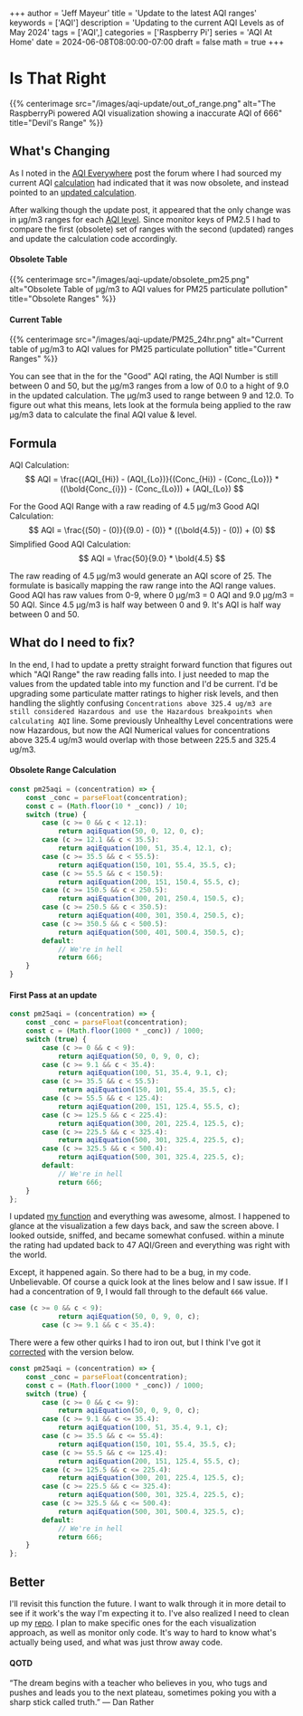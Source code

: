 +++
author = 'Jeff Mayeur'
title = 'Update to the latest AQI ranges'
keywords = ['AQI']
description = 'Updating to the current AQI Levels as of May 2024'
tags = ['AQI',]
categories = ['Raspberry Pi']
series = 'AQI At Home'
date = 2024-06-08T08:00:00-07:00
draft = false
math = true
+++
# Is That Right
{{% centerimage src="/images/aqi-update/out_of_range.png" alt="The RaspberryPi powered AQI visualization showing a inaccurate AQI of 666" title="Devil's Range" %}}

## What's Changing
As I noted in the [AQI Everywhere](/posts/05-2024/aqi-everywhere/) post the forum where I had sourced my current AQI [calculation](https://forum.airnowtech.org/t/the-aqi-equation-2015-obsolete-on-may-6th-2024/169) had indicated that it was now obsolete, and instead pointed to an [updated calculation](https://forum.airnowtech.org/t/the-aqi-equation-2024-valid-beginning-may-6th-2024/453).  

After walking though the update post, it appeared that the only change was in μg/m3 ranges for each [AQI level](https://www.airnow.gov/aqi/aqi-basics/). Since monitor keys of PM2.5 I had to compare the first (obsolete) set of ranges with the second (updated) ranges and update the calculation code accordingly.

#### Obsolete Table
{{% centerimage src="/images/aqi-update/obsolete_pm25.png" alt="Obsolete Table of μg/m3 to AQI values for PM25 particulate pollution" title="Obsolete Ranges" %}}

#### Current Table
{{% centerimage src="/images/aqi-update/PM25_24hr.png" alt="Current table of μg/m3 to AQI values for PM25 particulate pollution" title="Current Ranges" %}}


You can see that in the for the "Good" AQI rating, the AQI Number is still between 0 and 50, but the μg/m3 ranges from a low of 0.0 to a hight of 9.0 in the updated calculation. The μg/m3 used to range between 9 and 12.0. To figure out what this means, lets look at the formula being applied to the raw μg/m3 data to calculate the final AQI value & level.

## Formula
AQI Calculation: $$ AQI = \frac{(AQI_{Hi}) - (AQI_{Lo})}{(Conc_{Hi}) - (Conc_{Lo})} * ((\bold{Conc_{i}}) - (Conc_{Lo})) + (AQI_{Lo}) $$

For the Good AQI Range with a raw reading of 4.5 μg/m3 
Good AQI Calculation: $$ AQI = \frac{(50) - (0)}{(9.0) - (0)} * ((\bold{4.5}) - (0)) + (0) $$
Simplified Good AQI Calculation: $$ AQI = \frac{50}{9.0} * \bold{4.5} $$

The raw reading of 4.5 μg/m3 would  generate an AQI score of 25. The formulate is basically mapping the raw range into the AQI range values. Good AQI has raw values from 0-9, where 0 μg/m3 = 0 AQI and 9.0 μg/m3 = 50 AQI. Since 4.5 μg/m3 is half way between 0 and 9. It's AQI is half way between 0 and 50.

## What do I need to fix?
In the end, I had to update a pretty straight forward function that figures out which "AQI Range" the raw reading falls into. I just needed to map the values from the updated table into my function and I'd be current. I'd be upgrading some particulate matter ratings to higher risk levels, and then handling the slightly confusing `Concentrations above 325.4 ug/m3 are still considered Hazardous and use the Hazardous breakpoints when calculating AQI` line.  Some previously Unhealthy Level concentrations were now Hazardous, but now the AQI Numerical values for concentrations above 325.4 ug/m3 would overlap with those between 225.5 and 325.4 ug/m3.


#### Obsolete Range Calculation
```javascript
const pm25aqi = (concentration) => {
    const _conc = parseFloat(concentration);
    const c = (Math.floor(10 * _conc)) / 10;
    switch (true) {
        case (c >= 0 && c < 12.1):
            return aqiEquation(50, 0, 12, 0, c);
        case (c >= 12.1 && c < 35.5):
            return aqiEquation(100, 51, 35.4, 12.1, c);
        case (c >= 35.5 && c < 55.5):
            return aqiEquation(150, 101, 55.4, 35.5, c);
        case (c >= 55.5 && c < 150.5):
            return aqiEquation(200, 151, 150.4, 55.5, c);
        case (c >= 150.5 && c < 250.5):
            return aqiEquation(300, 201, 250.4, 150.5, c);
        case (c >= 250.5 && c < 350.5):
            return aqiEquation(400, 301, 350.4, 250.5, c);
        case (c >= 350.5 && c < 500.5):
            return aqiEquation(500, 401, 500.4, 350.5, c);
        default:
            // We're in hell
            return 666;
    }
}
```
#### First Pass at an update
```javascript
const pm25aqi = (concentration) => {
    const _conc = parseFloat(concentration);
    const c = (Math.floor(1000 * _conc)) / 1000;
    switch (true) {
        case (c >= 0 && c < 9):
            return aqiEquation(50, 0, 9, 0, c);
        case (c >= 9.1 && c < 35.4):
            return aqiEquation(100, 51, 35.4, 9.1, c);
        case (c >= 35.5 && c < 55.5):
            return aqiEquation(150, 101, 55.4, 35.5, c);
        case (c >= 55.5 && c < 125.4):
            return aqiEquation(200, 151, 125.4, 55.5, c);
        case (c >= 125.5 && c < 225.4):
            return aqiEquation(300, 201, 225.4, 125.5, c);
        case (c >= 225.5 && c < 325.4):
            return aqiEquation(500, 301, 325.4, 225.5, c);
        case (c >= 325.5 && c < 500.4):
            return aqiEquation(500, 301, 325.4, 225.5, c);
        default:
            // We're in hell
            return 666;
    }
};
```

I updated [my function](https://github.com/jmayeur/outdoor-aqi/blob/main/web/weather_simp.js#L15) and everything was awesome, almost. I happened to glance at the visualization a few days back, and saw the screen above. I looked outside, sniffed, and became somewhat confused. within a minute the rating had updated back to 47 AQI/Green and everything was right with the world.

Except, it happened again. So there had to be a bug, in my code. Unbelievable. Of course a quick look at the lines below and I saw issue. If I had a concentration of 9, I would fall through to the default `666` value.
```javascript
case (c >= 0 && c < 9):
            return aqiEquation(50, 0, 9, 0, c);
        case (c >= 9.1 && c < 35.4):
```

 There were a few other quirks I had to iron out, but I think I've got it [corrected](https://github.com/jmayeur/outdoor-aqi/blob/main/web/weather_simp.js#L15) with the version below. 
```javascript
const pm25aqi = (concentration) => {
    const _conc = parseFloat(concentration);
    const c = (Math.floor(1000 * _conc)) / 1000;
    switch (true) {
        case (c >= 0 && c <= 9):
            return aqiEquation(50, 0, 9, 0, c);
        case (c >= 9.1 && c <= 35.4):
            return aqiEquation(100, 51, 35.4, 9.1, c);
        case (c >= 35.5 && c <= 55.4):
            return aqiEquation(150, 101, 55.4, 35.5, c);
        case (c >= 55.5 && c <= 125.4):
            return aqiEquation(200, 151, 125.4, 55.5, c);
        case (c >= 125.5 && c <= 225.4):
            return aqiEquation(300, 201, 225.4, 125.5, c);
        case (c >= 225.5 && c <= 325.4):
            return aqiEquation(500, 301, 325.4, 225.5, c);
        case (c >= 325.5 && c <= 500.4):
            return aqiEquation(500, 301, 500.4, 325.5, c);
        default:
            // We're in hell
            return 666;
    }
};
```

## Better
I'll revisit this function the future. I want to walk through it in more detail to see if it work's the way I'm expecting it to. I've also realized I need to clean up my [repo](https://github.com/jmayeur/outdoor-aqi). I plan to make specific ones for the each visualization approach, as well as monitor only code.  It's way to hard to know what's actually being used, and what was just throw away code.

#### QOTD
“The dream begins with a teacher who believes in you, who tugs and pushes and leads you to the next plateau, sometimes poking you with a sharp stick called truth.”
― Dan Rather